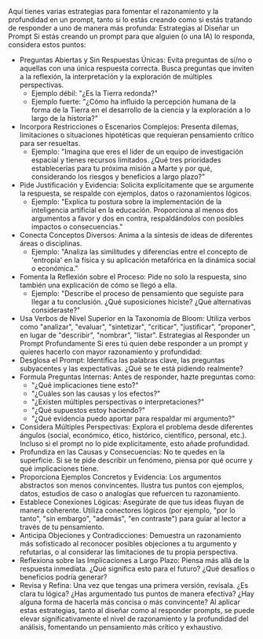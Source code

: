 Aquí tienes varias estrategias para fomentar el razonamiento y la profundidad en un prompt, tanto si lo estás creando como si estás tratando de responder a uno de manera más profunda:
Estrategias al Diseñar un Prompt
Si estás creando un prompt para que alguien (o una IA) lo responda, considera estos puntos:
 * Preguntas Abiertas y Sin Respuestas Únicas: Evita preguntas de sí/no o aquellas con una única respuesta correcta. Busca preguntas que inviten a la reflexión, la interpretación y la exploración de múltiples perspectivas.
   * Ejemplo débil: "¿Es la Tierra redonda?"
   * Ejemplo fuerte: "¿Cómo ha influido la percepción humana de la forma de la Tierra en el desarrollo de la ciencia y la exploración a lo largo de la historia?"
 * Incorpora Restricciones o Escenarios Complejos: Presenta dilemas, limitaciones o situaciones hipotéticas que requieran pensamiento crítico para ser resueltas.
   * Ejemplo: "Imagina que eres el líder de un equipo de investigación espacial y tienes recursos limitados. ¿Qué tres prioridades establecerías para tu próxima misión a Marte y por qué, considerando los riesgos y beneficios a largo plazo?"
 * Pide Justificación y Evidencia: Solicita explícitamente que se argumente la respuesta, se respalde con ejemplos, datos o razonamientos lógicos.
   * Ejemplo: "Explica tu postura sobre la implementación de la inteligencia artificial en la educación. Proporciona al menos dos argumentos a favor y dos en contra, respaldándolos con posibles impactos o consecuencias."
 * Conecta Conceptos Diversos: Anima a la síntesis de ideas de diferentes áreas o disciplinas.
   * Ejemplo: "Analiza las similitudes y diferencias entre el concepto de 'entropía' en la física y su aplicación metafórica en la dinámica social o económica."
 * Fomenta la Reflexión sobre el Proceso: Pide no solo la respuesta, sino también una explicación de cómo se llegó a ella.
   * Ejemplo: "Describe el proceso de pensamiento que seguiste para llegar a tu conclusión. ¿Qué suposiciones hiciste? ¿Qué alternativas consideraste?"
 * Usa Verbos de Nivel Superior en la Taxonomía de Bloom: Utiliza verbos como "analizar", "evaluar", "sintetizar", "criticar", "justificar", "proponer", en lugar de "describir", "nombrar", "listar".
Estrategias al Responder un Prompt Profundamente
Si eres tú quien debe responder a un prompt y quieres hacerlo con mayor razonamiento y profundidad:
 * Desglosa el Prompt: Identifica las palabras clave, las preguntas subyacentes y las expectativas. ¿Qué se te está pidiendo realmente?
 * Formula Preguntas Internas: Antes de responder, hazte preguntas como:
   * "¿Qué implicaciones tiene esto?"
   * "¿Cuáles son las causas y los efectos?"
   * "¿Existen múltiples perspectivas o interpretaciones?"
   * "¿Qué supuestos estoy haciendo?"
   * "¿Qué evidencia puedo aportar para respaldar mi argumento?"
 * Considera Múltiples Perspectivas: Explora el problema desde diferentes ángulos (social, económico, ético, histórico, científico, personal, etc.). Incluso si el prompt no lo pide explícitamente, esto añade profundidad.
 * Profundiza en las Causas y Consecuencias: No te quedes en la superficie. Si se te pide describir un fenómeno, piensa por qué ocurre y qué implicaciones tiene.
 * Proporciona Ejemplos Concretos y Evidencia: Los argumentos abstractos son menos convincentes. Ilustra tus puntos con ejemplos, datos, estudios de caso o analogías que refuercen tu razonamiento.
 * Establece Conexiones Lógicas: Asegúrate de que tus ideas fluyan de manera coherente. Utiliza conectores lógicos (por ejemplo, "por lo tanto", "sin embargo", "además", "en contraste") para guiar al lector a través de tu pensamiento.
 * Anticipa Objeciones y Contradicciones: Demuestra un razonamiento más sofisticado al reconocer posibles objeciones a tu argumento y refutarlas, o al considerar las limitaciones de tu propia perspectiva.
 * Reflexiona sobre las Implicaciones a Largo Plazo: Piensa más allá de la respuesta inmediata. ¿Qué significa esto para el futuro? ¿Qué desafíos o beneficios podría generar?
 * Revisa y Refina: Una vez que tengas una primera versión, revísala. ¿Es clara tu lógica? ¿Has argumentado tus puntos de manera efectiva? ¿Hay alguna forma de hacerla más concisa o más convincente?
Al aplicar estas estrategias, tanto al diseñar como al responder prompts, se puede elevar significativamente el nivel de razonamiento y la profundidad del análisis, fomentando un pensamiento más crítico y exhaustivo.
